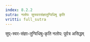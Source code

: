 ```yaml
---
index: 8.2.2
sutra: नलोपः सुप्स्वरसंज्ञातुग्विधिषु कृति
vritti: full_sutra
---
```


सुप्-स्वर-संज्ञा-तुग्विधिषु-कृति नलोप: पूर्वत्र असिद्धम् 